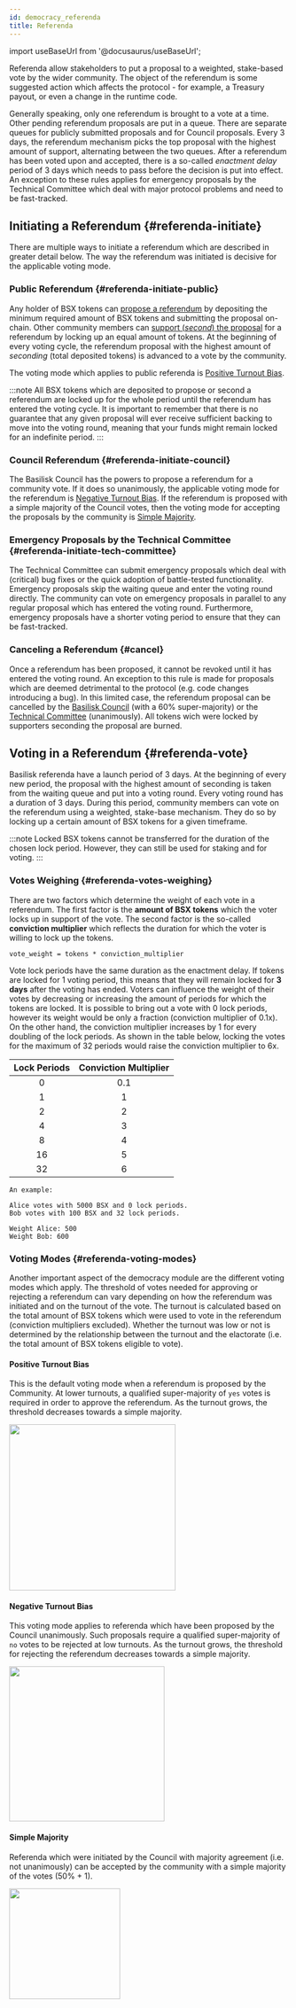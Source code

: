 ```yaml
---
id: democracy_referenda
title: Referenda
---
```


import useBaseUrl from '@docusaurus/useBaseUrl';

Referenda allow stakeholders to put a proposal to a weighted, stake-based vote by the wider community. The object of the referendum is some suggested action which affects the protocol - for example, a Treasury payout, or even a change in the runtime code.

Generally speaking, only one referendum is brought to a vote at a time. Other pending referendum proposals are put in a queue. There are separate queues for publicly submitted proposals and for Council proposals. Every 3 days, the referendum mechanism picks the top proposal with the highest amount of support, alternating between the two queues. After a referendum has been voted upon and accepted, there is a so-called *enactment delay* period of 3 days which needs to pass before the decision is put into effect. An exception to these rules applies for emergency proposals by the Technical Committee which deal with major protocol problems and need to be fast-tracked.

## Initiating a Referendum {#referenda-initiate}
There are multiple ways to initiate a referendum which are described in greater detail below. The way the referendum was initiated is decisive for the applicable voting mode.

### Public Referendum {#referenda-initiate-public}
Any holder of BSX tokens can [propose a referendum](/participate_in_referenda) by depositing the minimum required amount of BSX tokens and submitting the proposal on-chain. Other community members can [support (*second*) the proposal](/participate_in_referenda) for a referendum by locking up an equal amount of tokens. At the beginning of every voting cycle, the referendum proposal with the highest amount of *seconding* (total deposited tokens) is advanced to a vote by the community.

The voting mode which applies to public referenda is [Positive Turnout Bias](#referenda-voting-modes).

:::note
All BSX tokens which are deposited to propose or second a referendum are locked up for the whole period until the referendum has entered the voting cycle. It is important to remember that there is no guarantee that any given proposal will ever receive sufficient backing to move into the voting round, meaning that your funds might remain locked for an indefinite period.
:::

### Council Referendum {#referenda-initiate-council}
The Basilisk Council has the powers to propose a referendum for a community vote. If it does so unanimously, the applicable voting mode for the referendum is [Negative Turnout Bias](#referenda-voting-modes). If the referendum is proposed with a simple majority of the Council votes, then the voting mode for accepting the proposals by the community is [Simple Majority](#referenda-voting-modes).

### Emergency Proposals by the Technical Committee {#referenda-initiate-tech-committee}
The Technical Committee can submit emergency proposals which deal with (critical) bug fixes or the quick adoption of battle-tested functionality. Emergency proposals skip the waiting queue and enter the voting round directly. The community can vote on emergency proposals in parallel to any regular proposal which has entered the voting round. Furthermore, emergency proposals have a shorter voting period to ensure that they can be fast-tracked.

### Canceling a Referendum {#cancel}
Once a referendum has been proposed, it cannot be revoked until it has entered the voting round. An exception to this rule is made for proposals which are deemed detrimental to the protocol (e.g. code changes introducing a bug). In this limited case, the referendum proposal can be cancelled by the [Basilisk Council](/democracy_council) (with a 60% super-majority) or the [Technical Committee](/democracy_technical_committee) (unanimously). All tokens wich were locked by supporters seconding the proposal are burned.

## Voting in a Referendum {#referenda-vote}
Basilisk referenda have a launch period of 3 days. At the beginning of every new period, the proposal with the highest amount of seconding is taken from the waiting queue and put into a voting round. Every voting round has a duration of 3 days. During this period, community members can vote on the referendum using a weighted, stake-base mechanism. They do so by locking up a certain amount of BSX tokens for a given timeframe.

:::note
Locked BSX tokens cannot be transferred for the duration of the chosen lock period. However, they can still be used for staking and for voting.
:::

### Votes Weighing {#referenda-votes-weighing}
There are two factors which determine the weight of each vote in a referendum. The first factor is the **amount of BSX tokens** which the voter locks up in support of the vote. The second factor is the so-called **conviction multiplier** which reflects the duration for which the voter is willing to lock up the tokens.

```
vote_weight = tokens * conviction_multiplier
```

Vote lock periods have the same duration as the enactment delay. If tokens are locked for 1 voting period, this means that they will remain locked for **3 days** after the voting has ended. Voters can influence the weight of their votes by decreasing or increasing the amount of periods for which the tokens are locked. It is possible to bring out a vote with 0 lock periods, however its weight would be only a fraction (conviction multiplier of 0.1x). On the other hand, the conviction multiplier increases by 1 for every doubling of the lock periods. As shown in the table below, locking the votes for the maximum of 32 periods would raise the conviction multiplier to 6x.

| Lock Periods      | Conviction Multiplier |
|:-----------------:|:---------------------:|
| 0                 |  0.1                  |
| 1                 |  1                    |
| 2                 |  2                    |
| 4                 |  3                    |
| 8                 |  4                    |
| 16                |  5                    |
| 32                |  6                    |

```
An example:

Alice votes with 5000 BSX and 0 lock periods.
Bob votes with 100 BSX and 32 lock periods.

Weight Alice: 500
Weight Bob: 600
```

### Voting Modes {#referenda-voting-modes}
Another important aspect of the democracy module are the different voting modes which apply. The threshold of votes needed for approving or rejecting a referendum can vary depending on how the referendum was initiated and on the turnout of the vote. The turnout is calculated based on the total amount of BSX tokens which were used to vote in the referendum (conviction multipliers excluded). Whether the turnout was low or not is determined by the relationship between the turnout and the elactorate (i.e. the total amount of BSX tokens eligible to vote).

#### Positive Turnout Bias
This is the default voting mode when a referendum is proposed by the Community. At lower turnouts, a qualified super-majority of `yes` votes is required in order to approve the referendum. As the turnout grows, the threshold decreases towards a simple majority.

<div style={{textAlign: 'center'}}>
  <img src={useBaseUrl('/img/democracy/positive-turnout-bias.png')} width="300px" />
</div>

#### Negative Turnout Bias
This voting mode applies to referenda which have been proposed by the Council unanimously. Such proposals require a qualified super-majority of `no` votes to be rejected at low turnouts. As the turnout grows, the threshold for rejecting the referendum decreases towards a simple majority.

<div style={{textAlign: 'center'}}>
  <img src={useBaseUrl('/img/democracy/negative-turnout-bias.png')} width="280px" />
</div>

#### Simple Majority
Referenda which were initiated by the Council with majority agreement (i.e. not unanimously) can be accepted by the community with a simple majority of the votes (50% + 1).

<div style={{textAlign: 'center'}}>
  <img src={useBaseUrl('/img/democracy/simple-majority.png')} width="200px" />
</div>
